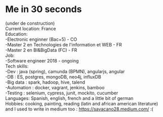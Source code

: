# Me in 30 seconds
(under de construction)  
Current location: France     
Education:   
-Electronic enginner (Bac+5) - CO   
-Master 2 en Technologies de l'information et WEB - FR    
-Master 2 en BI&BigData (FC) - FR  
Job:   
-Software engineer  2018 - ongoing  
Tech skills:     
-Dev : java (spring), camunda (BPMN), angularjs, angular       
-DB :  ES, postgres, mongoDB, neo4j, influxDB         
-Big data : spark, hadoop, hive, talend           
-Automation : docker, vagrant, jenkins, bamboo  
-Testing : selenium, cypress, junit, mockito, cucumber   
Languages: Spanish, english, french and a little bit of german      
Hobbies: cooking, painting, reading (latin and african american literature)      
and I used to write in medium too : https://savacano28.medium.com/  :(  





 
